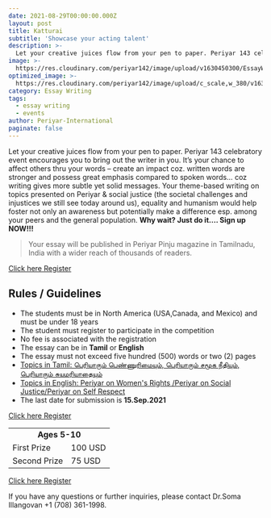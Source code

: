 ```yaml
---
date: 2021-08-29T00:00:00.000Z
layout: post
title: Katturai
subtitle: 'Showcase your acting talent'
description: >-
  Let your creative juices flow from your pen to paper. Periyar 143 celebratory event encourages you to bring out the writer in you. It’s your chance to affect others thru your words – create an impact coz. written words are stronger and possess great emphasis compared to spoken words… coz writing gives more subtle yet solid messages.
image: >-
  https://res.cloudinary.com/periyar142/image/upload/v1630450300/EssayWriting_upbjln.jpg
optimized_image: >-
  https://res.cloudinary.com/periyar142/image/upload/c_scale,w_380/v1630450300/EssayWriting_upbjln.jpg
category: Essay Writing
tags:
  - essay writing
  - events
author: Periyar-International
paginate: false
---
```


Let your creative juices flow from your pen to paper. Periyar 143 celebratory event encourages you to bring out the writer in you. It’s your chance to affect others thru your words – create an impact coz. written words are stronger and possess great emphasis compared to spoken words… coz writing gives more subtle yet solid messages. Your theme-based writing on topics presented on Periyar & social justice (the societal challenges and injustices we still see today around us), equality and humanism would help foster not only an awareness but potentially make a difference esp. among your peers and the general population.  **Why wait? Just do it…. Sign up NOW!!!**


> Your essay will be published in Periyar Pinju magazine in Tamilnadu, India with a wider reach of thousands of readers. 


<a  href="https://www.periyar143.info/register/">Click here Register</a>

## Rules / Guidelines

* The students must be in North America (USA,Canada, and Mexico) and must be under 18 years
* The student must register to participate in the competition
* No fee is associated with the registration
* The essay can be in **Tamil** or **English**
* The essay must not exceed five hundred (500) words or two (2) pages
* <ins>Topics in Tamil: பெரியாரும் பெண்ணுரிமையும், பெரியாரும் சமூக நீதியும், பெரியாரும் சுயமரியாதையும்</ins>
* <ins>Topics in English: Periyar on Women's Rights /Periyar on Social Justice/Periyar on Self Respect</ins>
* The last date for submission is **15.Sep.2021**

<a  href="https://www.periyar143.info/register/">Click here Register</a>

<table>
<tbody>
  <tr>
    <td colspan=2><center><strong>Ages 5-10</strong></center></td>
  </tr>
  <tr>
    <td>First Prize</td>
    <td>100 USD</td>
  </tr>
   <tr>
    <td>Second Prize</td>
    <td>75 USD</td>
  </tr>
</tbody>
</table>

<a  href="https://www.periyar143.info/register/">Click here Register</a>


If you have any questions or further inquiries, please contact Dr.Soma Illangovan +1 (708) 361-1998.